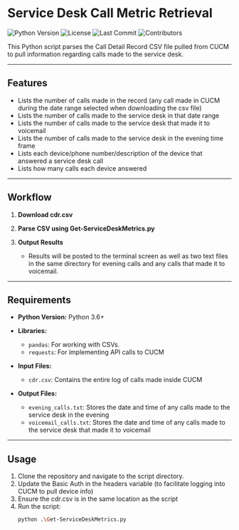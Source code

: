 # **Service Desk Call Metric Retrieval**
![Python Version](https://img.shields.io/badge/python-3.6%2B-blue)
![License](https://img.shields.io/github/license/cadencejames/ServiceDeskCallMetrics)
![Last Commit](https://img.shields.io/github/last-commit/cadencejames/ServiceDeskCallMetrics)
![Contributors](https://img.shields.io/github/contributors/cadencejames/ServiceDeskCallMetrics)


This Python script parses the Call Detail Record CSV file pulled from CUCM to pull information regarding calls made to the service desk.

---

## **Features**
- Lists the number of calls made in the record (any call made in CUCM during the date range selected when downloading the csv file)
- Lists the number of calls made to the service desk in that date range
- Lists the number of calls made to the service desk that made it to voicemail
- Lists the number of calls made to the service desk in the evening time frame
- Lists each device/phone number/description of the device that answered a service desk call
- Lists how many calls each device answered

---

## **Workflow**
1. **Download cdr.csv**  
   
2. **Parse CSV using Get-ServiceDeskMetrics.py**  
   
3. **Output Results**  
   - Results will be posted to the terminal screen as well as two text files in the same directory for evening calls and any calls that made it to voicemail.
   
---

## **Requirements**
- **Python Version:** Python 3.6+
- **Libraries:**  
  - `pandas`: For working with CSVs.
  - `requests`: For implementing API calls to CUCM
  
- **Input Files:**  
  - `cdr.csv`: Contains the entire log of calls made inside CUCM

- **Output Files:**  
  - `evening_calls.txt`: Stores the date and time of any calls made to the service desk in the evening
  - `voicemail_calls.txt`: Stores the date and time of any calls made to the service desk that made it to voicemail

---

## **Usage**
1. Clone the repository and navigate to the script directory.
2. Update the Basic Auth in the headers variable (to facilitate logging into CUCM to pull device info)
3. Ensure the cdr.csv is in the same location as the script
4. Run the script:
   ```bash
   python .\Get-ServiceDeskMetrics.py
   ```
